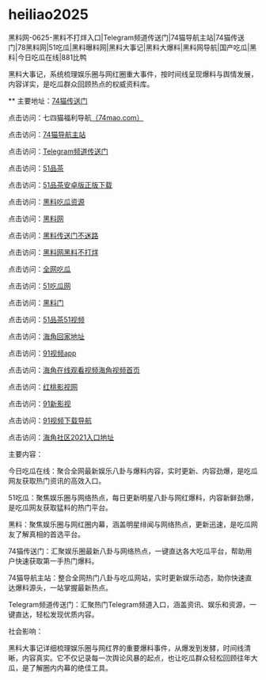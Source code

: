 # heiliao2025
黑料网-0625-黑料不打烊入口|Telegram频道传送门|74猫导航主站|74猫传送门|78黑料网|51吃瓜|黑料曝料网|黑料大事记|黑料大爆料|黑料网导航|国产吃瓜|黑料|今日吃瓜在线|881比鸭

黑料大事记，系统梳理娱乐圈与网红圈重大事件，按时间线呈现爆料与舆情发展，内容详实，是吃瓜群众回顾热点的权威资料库。

** 主要地址：<a href="https://74mao.com/">74猫传送门</a>

点击访问：七四猫福利导航<a href="https://74mao.com/">（74mao.com）</a>

点击访问：<a href="https://74mao.com/">74猫导航主站</a>

点击访问：<a href="https://74mao.com/">Telegram频道传送门</a>

点击访问：<a href="https://pc4-15.pages.dev/">51品茶</a>

点击访问：<a href="https://pc10-20.pages.dev/">51品茶安卓版正版下载</a>

点击访问：<a href="https://heiliao985.pages.dev/">黑料吃瓜资源</a>

点击访问：<a href="https://heiliao3712.pages.dev/">黑料网</a>

点击访问：<a href="https://heiliao198.pages.dev/">黑料传送门不迷路</a>

点击访问：<a href="https://heiliao4876.pages.dev/">黑料网黑料不打烊</a>

点击访问：<a href="https://cg4-20.pages.dev/">全网吃瓜</a>

点击访问：<a href="https://chigua928.pages.dev/">51吃瓜网</a>

点击访问：<a href="https://heiliao563.pages.dev/">黑料门</a>

点击访问：<a href="https://pc5-12.pages.dev/">51品茶51视频</a>

点击访问：<a href="https://hj-161.pages.dev/">海角回家地址</a>

点击访问：<a href="https://hj-162.pages.dev/">91视频app</a>

点击访问：<a href="https://hj-352.pages.dev/">海角在线观看视频海角视频首页</a>

点击访问：<a href="https://hj-366.pages.dev/">红桃影视网</a>

点击访问：<a href="https://hj-384.pages.dev/">91新影视</a>

点击访问：<a href="https://hj-405.pages.dev/">91视频下载导航</a>

点击访问：<a href="https://hj-437.pages.dev/">海角社区2021入口地址</a>

主要内容：

今日吃瓜在线：聚合全网最新娱乐八卦与爆料内容，实时更新、内容劲爆，是吃瓜网友获取热门资讯的高效入口。

51吃瓜：聚焦娱乐圈与网络热点，每日更新明星八卦与网红爆料，内容新鲜劲爆，是吃瓜网友获取猛料的热门平台。

黑料：聚焦娱乐圈与网红圈内幕，涵盖明星绯闻与网络热点，更新迅速，是吃瓜网友了解真相的首选平台。

74猫传送门：汇聚娱乐圈最新八卦与网络热点，一键直达各大吃瓜平台，帮助用户快速获取第一手热门爆料。

74猫导航主站：整合全网热门八卦与吃瓜网站，实时更新娱乐动态，助你快速直达爆料源头，一站掌握最新热点。

Telegram频道传送门：汇聚热门Telegram频道入口，涵盖资讯、娱乐和资源，一键直达，轻松发现优质内容。

社会影响：

黑料大事记详细梳理娱乐圈与网红界的重要爆料事件，从爆发到发酵，时间线清晰，内容真实。它不仅记录每一次舆论风暴的起点，也让吃瓜群众轻松回顾往年大瓜，是了解圈内内幕的绝佳工具。

<span style="display:none;">[Canonical link](）</span>
